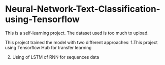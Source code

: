 # Neural-Network-Text-Classification-using-Tensorflow
This is a self-learning project.
The dataset used is too much to upload.

This project trained the model with two different approaches:
1.This project using Tensorflow Hub for transfer learning

2. Using of LSTM of RNN for sequences data


